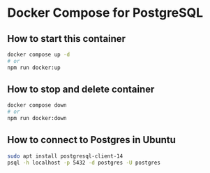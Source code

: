 # Docker Compose for PostgreSQL

## How to start this container

```bash
docker compose up -d
# or
npm run docker:up
```

## How to stop and delete container

```bash
docker compose down
# or
npm run docker:down
```

## How to connect to Postgres in Ubuntu

```bash
sudo apt install postgresql-client-14
psql -h localhost -p 5432 -d postgres -U postgres
```
